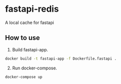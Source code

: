 # fastapi-redis
A local cache for fastapi

## How to use

1. Build fastapi-app.

```sh
docker build -t fastapi-app -f Dockerfile.fastapi .
```

2. Run docker-compose.

```sh
docker-compose up
```

